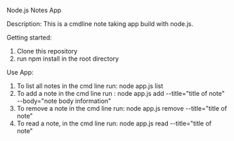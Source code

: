 Node.js Notes App

Description: This is a cmdline note taking app build with node.js. 

Getting started: 
1. Clone this repository
2. run npm install in the root directory 

Use App: 
1. To list all notes in the cmd line run: node app.js list
2. To add a note in the cmd line run : node app.js add --title="title of note" --body="note body information"
3. To remove a note in the cmd line run: node app.js remove --title="title of note"
4. To read a note, in the cmd line run: node app.js read --title="title of note" 
